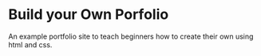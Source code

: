 # Build your Own Porfolio
An example portfolio site to teach beginners how to create their own using html and css.
